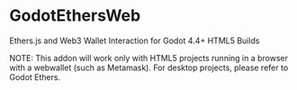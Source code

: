 # GodotEthersWeb
Ethers.js and Web3 Wallet Interaction for Godot 4.4+ HTML5 Builds

NOTE:
This addon will work only with HTML5 projects running in a browser with a webwallet (such as Metamask).   For desktop projects, please refer to Godot Ethers.
